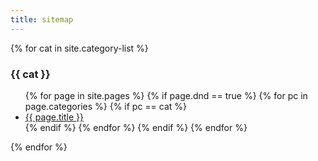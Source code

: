 ```yaml
---
title: sitemap
---
```


{% for cat in site.category-list %}
### {{ cat }}
<ul>
  {% for page in site.pages %}
    {% if page.dnd == true %}
      {% for pc in page.categories %}
        {% if pc == cat %}
          <li><a href="{{site.baseurl}}{{ page.url }}">{{ page.title }}</a></li>
        {% endif %}
      {% endfor %}
    {% endif %}
  {% endfor %}
</ul>
{% endfor %}
